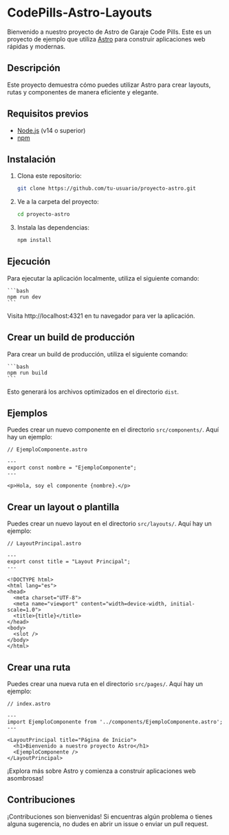 # CodePills-Astro-Layouts

Bienvenido a nuestro proyecto de Astro de Garaje Code Pills. Este es un proyecto de ejemplo que utiliza [Astro](https://astro.build/) para construir aplicaciones web rápidas y modernas.

## Descripción

Este proyecto demuestra cómo puedes utilizar Astro para crear layouts, rutas y componentes de manera eficiente y elegante.

## Requisitos previos

- [Node.js](https://nodejs.org/) (v14 o superior)
- [npm](https://www.npmjs.com/)

## Instalación

1. Clona este repositorio:

   ```bash
   git clone https://github.com/tu-usuario/proyecto-astro.git
    ```
2. Ve a la carpeta del proyecto:

   ```bash
   cd proyecto-astro
   ```
3. Instala las dependencias:

   ```bash
   npm install
   ```

## Ejecución

Para ejecutar la aplicación localmente, utiliza el siguiente comando:
    
    ```bash
    npm run dev
    ```

Visita http://localhost:4321 en tu navegador para ver la aplicación.

## Crear un build de producción

Para crear un build de producción, utiliza el siguiente comando:

    ```bash
    npm run build
    ``` 
Esto generará los archivos optimizados en el directorio `dist`.

## Ejemplos

Puedes crear un nuevo componente en el directorio `src/components/`. Aquí hay un ejemplo:

```astro
// EjemploComponente.astro

---
export const nombre = "EjemploComponente";
---

<p>Hola, soy el componente {nombre}.</p>
```

## Crear un layout o plantilla

Puedes crear un nuevo layout en el directorio `src/layouts/`. Aquí hay un ejemplo:

```astro
// LayoutPrincipal.astro

---
export const title = "Layout Principal";
---

<!DOCTYPE html>
<html lang="es">
<head>
  <meta charset="UTF-8">
  <meta name="viewport" content="width=device-width, initial-scale=1.0">
  <title>{title}</title>
</head>
<body>
  <slot />
</body>
</html>
```

## Crear una ruta

Puedes crear una nueva ruta en el directorio `src/pages/`. Aquí hay un ejemplo:

```astro
// index.astro

---
import EjemploComponente from '../components/EjemploComponente.astro';
---

<LayoutPrincipal title="Página de Inicio">
  <h1>Bienvenido a nuestro proyecto Astro</h1>
  <EjemploComponente />
</LayoutPrincipal>
```

¡Explora más sobre Astro y comienza a construir aplicaciones web asombrosas!

## Contribuciones
¡Contribuciones son bienvenidas! Si encuentras algún problema o tienes alguna sugerencia, no dudes en abrir un issue o enviar un pull request.
